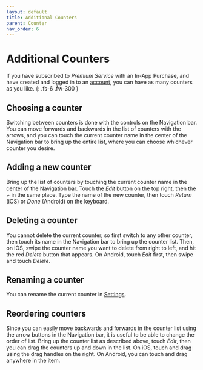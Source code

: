```yaml
---
layout: default
title: Additional Counters
parent: Counter
nav_order: 6
---
```


# Additional Counters

If you have subscribed to *Premium Service* with an In-App Purchase, and have created and logged in to an [account]({{site_url}}/docs/account),  you can have as many counters as you like.
{: .fs-6 .fw-300 }

## Choosing a counter
Switching between counters is done with the controls on the Navigation bar. You can move forwards and backwards in the list of counters with the arrows, and you can touch the current counter name in the center of the Navigation bar to bring up the entire list, where you can choose whichever counter you desire.



## Adding a new counter

Bring up the list of counters by touching the current counter name in the center of the Navigation bar. Touch the *Edit* button on the top right, then the *+* in the same place. Type the name of the new counter, then touch *Return* (iOS) or *Done* (Android) on the keyboard.

## Deleting a counter
You cannot delete the current counter, so first switch to any other counter, then touch its name in the Navigation bar to bring up the counter list. Then, on iOS, swipe the counter name you want to delete from right to left, and hit the red *Delete* button that appears. On Android, touch *Edit* first, then swipe and touch *Delete*.

## Renaming a counter
You can rename the current counter in [Settings]({{site_url}}/docs/counter/settings/#name).

## Reordering counters
Since you can easily move backwards and forwards in the counter list using the arrow buttons in the Navigation bar, it is useful to be able to change the order of list. Bring up the counter list as described above,  touch *Edit*, then you can drag the counters up and down in the list. On iOS, touch and drag using the drag handles on the right. On Android, you can touch and drag anywhere in the item. 
